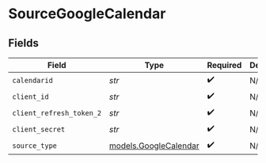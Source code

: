 # SourceGoogleCalendar


## Fields

| Field                                                | Type                                                 | Required                                             | Description                                          |
| ---------------------------------------------------- | ---------------------------------------------------- | ---------------------------------------------------- | ---------------------------------------------------- |
| `calendarid`                                         | *str*                                                | :heavy_check_mark:                                   | N/A                                                  |
| `client_id`                                          | *str*                                                | :heavy_check_mark:                                   | N/A                                                  |
| `client_refresh_token_2`                             | *str*                                                | :heavy_check_mark:                                   | N/A                                                  |
| `client_secret`                                      | *str*                                                | :heavy_check_mark:                                   | N/A                                                  |
| `source_type`                                        | [models.GoogleCalendar](../models/googlecalendar.md) | :heavy_check_mark:                                   | N/A                                                  |